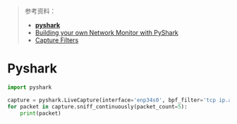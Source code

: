 > 参考资料：
>
> - **[pyshark](https://github.com/KimiNewt/pyshark)**
> - [Building your own Network Monitor with PyShark](https://linuxhint.com/building-your-own-network-monitor-with-pyshark/)
> - [Capture Filters](https://wiki.wireshark.org/CaptureFilters)

# Pyshark

```python
import pyshark

capture = pyshark.LiveCapture(interface='enp34s0', bpf_filter='tcp ip.addr=192.168.3.2')
for packet in capture.sniff_continuously(packet_count=5):
    print(packet)
```

